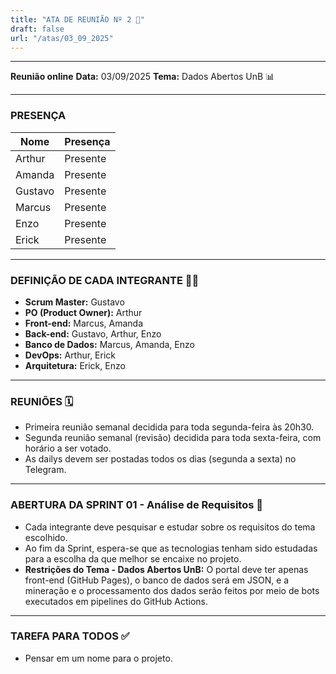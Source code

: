 ```yaml
---
title: "ATA DE REUNIÃO Nº 2 📝"
draft: false
url: "/atas/03_09_2025"
---
```


---

**Reunião online**
**Data:** 03/09/2025
**Tema:** Dados Abertos UnB 📊

---

### **PRESENÇA**

| Nome | Presença |
|---|---|
| Arthur | Presente |
| Amanda | Presente |
| Gustavo | Presente |
| Marcus | Presente |
| Enzo | Presente |
| Erick | Presente |

---

### **DEFINIÇÃO DE CADA INTEGRANTE** 🧑‍💻

* **Scrum Master:** Gustavo
* **PO (Product Owner):** Arthur
* **Front-end:** Marcus, Amanda
* **Back-end:** Gustavo, Arthur, Enzo
* **Banco de Dados:** Marcus, Amanda, Enzo
* **DevOps:** Arthur, Erick
* **Arquitetura:** Erick, Enzo

---

### **REUNIÕES** 🗓️

* Primeira reunião semanal decidida para toda segunda-feira às 20h30.
* Segunda reunião semanal (revisão) decidida para toda sexta-feira, com horário a ser votado.
* As dailys devem ser postadas todos os dias (segunda a sexta) no Telegram.

---

### **ABERTURA DA SPRINT 01 - Análise de Requisitos** 🔎

* Cada integrante deve pesquisar e estudar sobre os requisitos do tema escolhido.
* Ao fim da Sprint, espera-se que as tecnologias tenham sido estudadas para a escolha da que melhor se encaixe no projeto.
* **Restrições do Tema - Dados Abertos UnB:** O portal deve ter apenas front-end (GitHub Pages), o banco de dados será em JSON, e a mineração e o processamento dos dados serão feitos por meio de bots executados em pipelines do GitHub Actions.

---

### **TAREFA PARA TODOS** ✅

* Pensar em um nome para o projeto.
